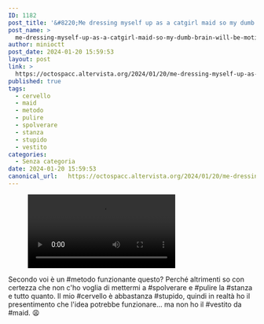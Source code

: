 ```yaml
---
ID: 1182
post_title: '&#8220;Me dressing myself up as a catgirl maid so my dumb brain will be motivated to clean the apartment&#8221;'
post_name: >
  me-dressing-myself-up-as-a-catgirl-maid-so-my-dumb-brain-will-be-motivated-to-clean-the-apartment
author: minioctt
post_date: 2024-01-20 15:59:53
layout: post
link: >
  https://octospacc.altervista.org/2024/01/20/me-dressing-myself-up-as-a-catgirl-maid-so-my-dumb-brain-will-be-motivated-to-clean-the-apartment/
published: true
tags:
  - cervello
  - maid
  - metodo
  - pulire
  - spolverare
  - stanza
  - stupido
  - vestito
categories:
  - Senza categoria
date: 2024-01-20 15:59:53
canonical_url:   https://octospacc.altervista.org/2024/01/20/me-dressing-myself-up-as-a-catgirl-maid-so-my-dumb-brain-will-be-motivated-to-clean-the-apartment/
---
```

<!-- wp:video {"id":1181} -->
<figure class="wp-block-video"><video controls src="https://octospacc.altervista.org/wp-content/uploads/2024/01/VID_20240120_155352.mp4"></video></figure>
<!-- /wp:video -->

<!-- wp:paragraph -->
<p></p>
<!-- /wp:paragraph -->

<!-- wp:paragraph -->
<p>Secondo voi è un #metodo funzionante questo? Perché altrimenti so con certezza che non c'ho voglia di mettermi a #spolverare e #pulire la #stanza e tutto quanto. Il mio #cervello è abbastanza #stupido, quindi in realtà ho il presentimento che l'idea potrebbe funzionare... ma non ho il #vestito da #maid. 😩</p>
<!-- /wp:paragraph -->